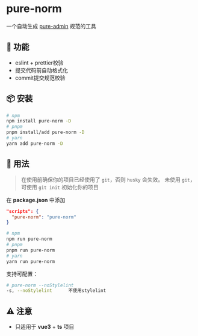 # pure-norm

一个自动生成 [pure-admin](https://github.com/pure-admin/vue-pure-admin) 规范的工具

## 🦄 功能

- eslint + prettier校验
- 提交代码前自动格式化
- commit提交规范校验

## 📦 安装

```bash
# npm
npm install pure-norm -D
# pnpm
pnpm install/add pure-norm -D
# yarn
yarn add pure-norm -D
```

## 🚗 用法

> 在使用前确保你的项目已经使用了 `git`，否则 `husky` 会失效。
> 未使用 `git`，可使用 `git init` 初始化你的项目

在 **package.json** 中添加

```json
"scripts": {
  "pure-norm": "pure-norm"
}
```

```bash
# npm
npm run pure-norm
# pnpm
pnpm run pure-norm
# yarn
yarn run pure-norm
```

支持可配置：

```bash
# pure-norm --noStylelint
-s, --noStylelint      不使用stylelint
```

## ⚠️ 注意

- 只适用于 **vue3** + **ts** 项目
